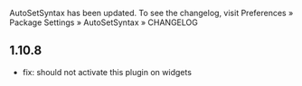 AutoSetSyntax has been updated. To see the changelog, visit
Preferences » Package Settings » AutoSetSyntax » CHANGELOG


## 1.10.8

- fix: should not activate this plugin on widgets
